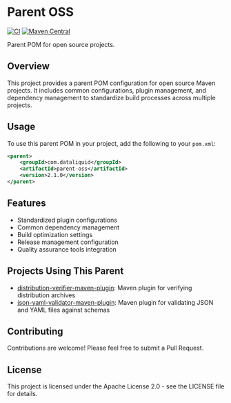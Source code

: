 # Parent OSS

[![CI](https://github.com/dataliquid/parent-oss/actions/workflows/ci.yml/badge.svg)](https://github.com/dataliquid/parent-oss/actions/workflows/ci.yml)
[![Maven Central](https://maven-badges.herokuapp.com/maven-central/com.dataliquid/parent-oss/badge.svg)](https://maven-badges.herokuapp.com/maven-central/com.dataliquid/parent-oss)

Parent POM for open source projects.

## Overview

This project provides a parent POM configuration for open source Maven projects. It includes common configurations, plugin management, and dependency management to standardize build processes across multiple projects.

## Usage

To use this parent POM in your project, add the following to your `pom.xml`:

```xml
<parent>
    <groupId>com.dataliquid</groupId>
    <artifactId>parent-oss</artifactId>
    <version>2.1.0</version>
</parent>
```

## Features

- Standardized plugin configurations
- Common dependency management
- Build optimization settings
- Release management configuration
- Quality assurance tools integration

## Projects Using This Parent

- [distribution-verifier-maven-plugin](distribution-verifier-maven-plugin/): Maven plugin for verifying distribution archives
- [json-yaml-validator-maven-plugin](json-yaml-validator-maven-plugin/): Maven plugin for validating JSON and YAML files against schemas

## Contributing

Contributions are welcome! Please feel free to submit a Pull Request.

## License

This project is licensed under the Apache License 2.0 - see the LICENSE file for details.